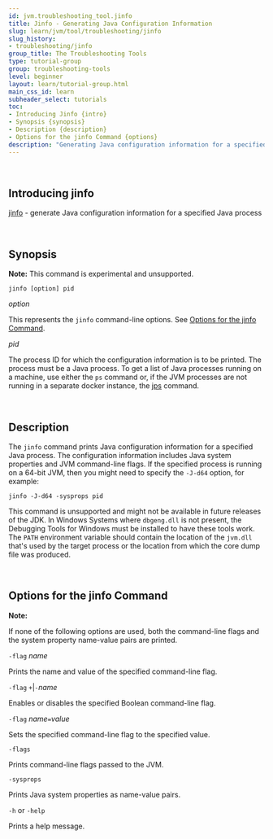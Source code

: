 ```yaml
---
id: jvm.troubleshooting_tool.jinfo
title: Jinfo - Generating Java Configuration Information
slug: learn/jvm/tool/troubleshooting/jinfo
slug_history:
- troubleshooting/jinfo
group_title: The Troubleshooting Tools
type: tutorial-group
group: troubleshooting-tools
level: beginner
layout: learn/tutorial-group.html
main_css_id: learn
subheader_select: tutorials
toc:
- Introducing Jinfo {intro}
- Synopsis {synopsis}
- Description {description}
- Options for the jinfo Command {options}
description: "Generating Java configuration information for a specified Java process."
---
```


<a id="intro">&nbsp;</a>
## Introducing jinfo
[jinfo](doc:jinfo) - generate Java configuration information for a specified Java process

<a id="synopsis">&nbsp;</a>
## Synopsis

**Note:** This command is experimental and unsupported.

```shell
jinfo [option] pid
```

_option_

This represents the `jinfo` command-line options. See [Options for the jinfo Command](#options-for-the-jinfo-command).

_pid_

The process ID for which the configuration information is to be printed. The process must be a Java process. To get a list of Java processes running on a machine, use either the `ps` command or, if the JVM processes are not running in a separate docker instance, the [jps](id:jvm.monitoring.jps) command.

<a id="description">&nbsp;</a>
## Description

The `jinfo` command prints Java configuration information for a specified Java process. The configuration information includes Java system properties and JVM command-line flags. If the specified process is running on a 64-bit JVM, then you might need to specify the `-J-d64` option, for example:
```she
jinfo -J-d64 -sysprops pid
```

This command is unsupported and might not be available in future releases of the JDK. In Windows Systems where `dbgeng.dll` is not present, the Debugging Tools for Windows must be installed to have these tools work. The `PATH` environment variable should contain the location of the `jvm.dll` that's used by the target process or the location from which the core dump file was produced.

<a id="options">&nbsp;</a>
## Options for the jinfo Command

**Note:**

If none of the following options are used, both the command-line flags and the system property name-value pairs are printed.

`-flag` _name_

Prints the name and value of the specified command-line flag.

`-flag` `+`|`-`_name_

Enables or disables the specified Boolean command-line flag.

`-flag` _name_`=`_value_

Sets the specified command-line flag to the specified value.

`-flags`

Prints command-line flags passed to the JVM.

`-sysprops`

Prints Java system properties as name-value pairs.

`-h` or `-help`

Prints a help message.

